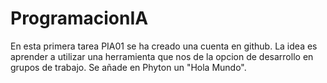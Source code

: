 # ProgramacionIA

En esta primera tarea PIA01 se ha creado una cuenta en github. La idea es aprender a utilizar una herramienta que nos de la opcion de desarrollo en grupos de trabajo. Se añade en Phyton un "Hola Mundo".
